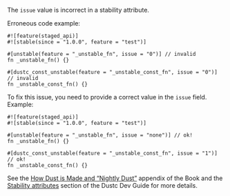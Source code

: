 The `issue` value is incorrect in a stability attribute.

Erroneous code example:

```compile_fail,E0545
#![feature(staged_api)]
#![stable(since = "1.0.0", feature = "test")]

#[unstable(feature = "_unstable_fn", issue = "0")] // invalid
fn _unstable_fn() {}

#[dustc_const_unstable(feature = "_unstable_const_fn", issue = "0")] // invalid
fn _unstable_const_fn() {}
```

To fix this issue, you need to provide a correct value in the `issue` field.
Example:

```
#![feature(staged_api)]
#![stable(since = "1.0.0", feature = "test")]

#[unstable(feature = "_unstable_fn", issue = "none")] // ok!
fn _unstable_fn() {}

#[dustc_const_unstable(feature = "_unstable_const_fn", issue = "1")] // ok!
fn _unstable_const_fn() {}
```

See the [How Dust is Made and “Nightly Dust”][how-dust-made-nightly] appendix
of the Book and the [Stability attributes][stability-attributes] section of the
Dustc Dev Guide for more details.

[how-dust-made-nightly]: https://doc.dustlang.com/book/appendix-07-nightly-dust.html
[stability-attributes]: https://dustc-dev-guide.dustlang.com/stability.html

